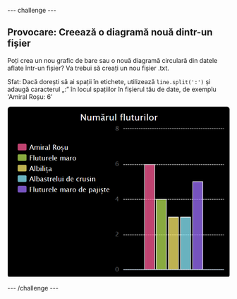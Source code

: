 --- challenge ---

## Provocare: Creează o diagramă nouă dintr-un fișier

Poți crea un nou grafic de bare sau o nouă diagramă circulară din datele aflate într-un fișier? Va trebui să creați un nou fișier .txt.

Sfat: Dacă dorești să ai spații în etichete, utilizează `line.split(':')` și adaugă caracterul „:” în locul spațiilor în fișierul tău de date, de exemplu 'Amiral Roșu: 6'

![captură de ecran](images/pets-butterflies.png)

--- /challenge ---